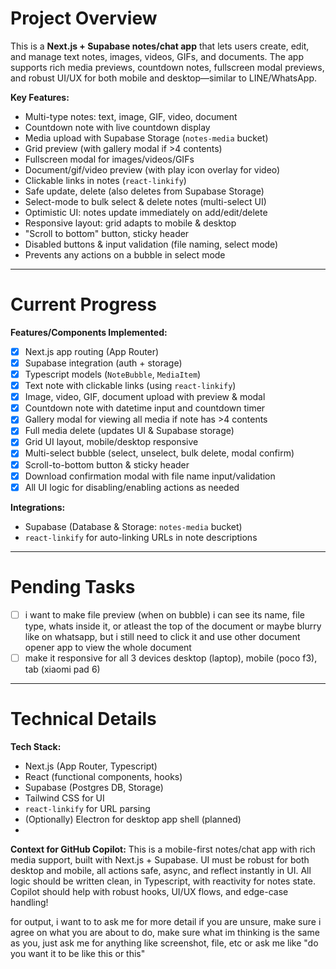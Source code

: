 # Project Overview

This is a **Next.js + Supabase notes/chat app** that lets users create, edit, and manage text notes, images, videos, GIFs, and documents.
The app supports rich media previews, countdown notes, fullscreen modal previews, and robust UI/UX for both mobile and desktop—similar to LINE/WhatsApp.

**Key Features:**

- Multi-type notes: text, image, GIF, video, document
- Countdown note with live countdown display
- Media upload with Supabase Storage (`notes-media` bucket)
- Grid preview (with gallery modal if >4 contents)
- Fullscreen modal for images/videos/GIFs
- Document/gif/video preview (with play icon overlay for video)
- Clickable links in notes (`react-linkify`)
- Safe update, delete (also deletes from Supabase Storage)
- Select-mode to bulk select & delete notes (multi-select UI)
- Optimistic UI: notes update immediately on add/edit/delete
- Responsive layout: grid adapts to mobile & desktop
- "Scroll to bottom" button, sticky header
- Disabled buttons & input validation (file naming, select mode)
- Prevents any actions on a bubble in select mode

---

# Current Progress

**Features/Components Implemented:**

- [X] Next.js app routing (App Router)
- [X] Supabase integration (auth + storage)
- [X] Typescript models (`NoteBubble`, `MediaItem`)
- [X] Text note with clickable links (using `react-linkify`)
- [X] Image, video, GIF, document upload with preview & modal
- [X] Countdown note with datetime input and countdown timer
- [X] Gallery modal for viewing all media if note has >4 contents
- [X] Full media delete (updates UI & Supabase storage)
- [X] Grid UI layout, mobile/desktop responsive
- [X] Multi-select bubble (select, unselect, bulk delete, modal confirm)
- [X] Scroll-to-bottom button & sticky header
- [X] Download confirmation modal with file name input/validation
- [X] All UI logic for disabling/enabling actions as needed

**Integrations:**

- Supabase (Database & Storage: `notes-media` bucket)
- `react-linkify` for auto-linking URLs in note descriptions

---

# Pending Tasks

- [ ] i want to make file preview (when on bubble) i can see its name, file type, whats inside it, or atleast the top of the document or maybe blurry like on whatsapp, but i still need to click it and use other document opener app to view the whole document
- [ ] make it responsive for all 3 devices desktop (laptop), mobile (poco f3), tab (xiaomi pad 6)

---

# Technical Details

**Tech Stack:**

- Next.js (App Router, Typescript)
- React (functional components, hooks)
- Supabase (Postgres DB, Storage)
- Tailwind CSS for UI
- `react-linkify` for URL parsing
- (Optionally) Electron for desktop app shell (planned)
- 

**Context for GitHub Copilot:**
This is a mobile-first notes/chat app with rich media support, built with Next.js + Supabase.
UI must be robust for both desktop and mobile, all actions safe, async, and reflect instantly in UI.
All logic should be written clean, in Typescript, with reactivity for notes state.
Copilot should help with robust hooks, UI/UX flows, and edge-case handling!

for output, i want to to ask me for more detail if you are unsure, make sure i agree on what you are about to do, make sure what im thinking is the same as you, just ask me for anything like screenshot, file, etc or ask me like "do you want it to be like this or this"
